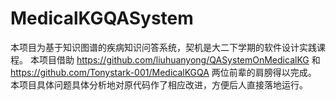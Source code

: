 # MedicalKGQASystem
本项目为基于知识图谱的疾病知识问答系统，契机是大二下学期的软件设计实践课程。
本项目借助 https://github.com/liuhuanyong/QASystemOnMedicalKG 和 https://github.com/Tonystark-001/MedicalKGQA 两位前辈的肩膀得以完成。
本项目具体问题具体分析地对原代码作了相应改进，方便后人直接落地运行。
